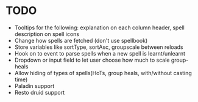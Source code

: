 # TODO
* Tooltips for the following: explanation on each column header, spell description on spell icons
* Change how spells are fetched (don't use spellbook)
* Store variables like sortType, sortAsc, groupscale between reloads
* Hook on to event to parse spells when a new spell is learnt/unlearnt
* Dropdown or input field to let user choose how much to scale group-heals
* Allow hiding of types of spells(HoTs, group heals, with/without casting time)
* Paladin support
* Resto druid support

